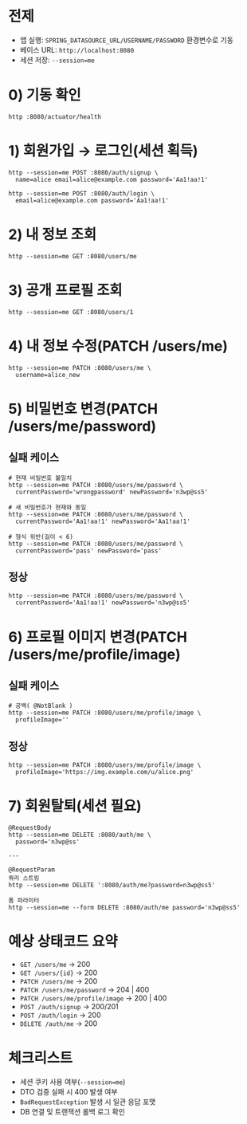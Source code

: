 # 전제

* 앱 실행: `SPRING_DATASOURCE_URL/USERNAME/PASSWORD` 환경변수로 기동
* 베이스 URL: `http://localhost:8080`
* 세션 저장: `--session=me`

# 0) 기동 확인

```
http :8080/actuator/health
```

# 1) 회원가입 → 로그인(세션 획득)

```
http --session=me POST :8080/auth/signup \
  name=alice email=alice@example.com password='Aa1!aa!1'

http --session=me POST :8080/auth/login \
  email=alice@example.com password='Aa1!aa!1'
```

# 2) 내 정보 조회

```
http --session=me GET :8080/users/me
```

# 3) 공개 프로필 조회

```
http --session=me GET :8080/users/1
```

# 4) 내 정보 수정(PATCH /users/me)

```
http --session=me PATCH :8080/users/me \
  username=alice_new
```

# 5) 비밀번호 변경(PATCH /users/me/password)

## 실패 케이스

```
# 현재 비밀번호 불일치
http --session=me PATCH :8080/users/me/password \
  currentPassword='wrongpassword' newPassword='n3wp@ss5'

# 새 비밀번호가 현재와 동일
http --session=me PATCH :8080/users/me/password \
  currentPassword='Aa1!aa!1' newPassword='Aa1!aa!1'

# 형식 위반(길이 < 6)
http --session=me PATCH :8080/users/me/password \
  currentPassword='pass' newPassword='pass'
```

## 정상

```
http --session=me PATCH :8080/users/me/password \
  currentPassword='Aa1!aa!1' newPassword='n3wp@ss5'
```

# 6) 프로필 이미지 변경(PATCH /users/me/profile/image)

## 실패 케이스

```
# 공백( @NotBlank )
http --session=me PATCH :8080/users/me/profile/image \
  profileImage=''
```

## 정상

```
http --session=me PATCH :8080/users/me/profile/image \
  profileImage='https://img.example.com/u/alice.png'
```

# 7) 회원탈퇴(세션 필요)

```
@RequestBody
http --session=me DELETE :8080/auth/me \
  password='n3wp@ss'
  
---

@RequestParam
쿼리 스트링
http --session=me DELETE ':8080/auth/me?password=n3wp@ss5'

폼 파라미터
http --session=me --form DELETE :8080/auth/me password='n3wp@ss5'
```

# 예상 상태코드 요약

* `GET /users/me` → 200
* `GET /users/{id}` → 200
* `PATCH /users/me` → 200
* `PATCH /users/me/password` → 204 | 400
* `PATCH /users/me/profile/image` → 200 | 400
* `POST /auth/signup` → 200/201
* `POST /auth/login` → 200
* `DELETE /auth/me` → 200

# 체크리스트

* 세션 쿠키 사용 여부(`--session=me`)
* DTO 검증 실패 시 400 발생 여부
* `BadRequestException` 발생 시 일관 응답 포맷
* DB 연결 및 트랜잭션 롤백 로그 확인

